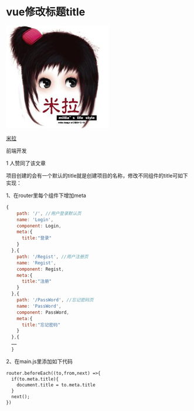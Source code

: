 # vue修改标题title

[![米拉](.img_title_vue/1335e9437_xs.jpg)](https://www.zhihu.com/people/millia)

[米拉](https://www.zhihu.com/people/millia)

前端开发

1 人赞同了该文章

项目创建的会有一个默认的title就是创建项目的名称，修改不同组件的title可如下实现：

1、在router里每个组件下增加meta

```js
{
    path: '/', //用户登录默认页
    name: 'Login',
    component: Login,
    meta:{
      title:"登录"
    }
  },{
    path: '/Regist', //用户注册页
    name: 'Regist',
    component: Regist,
    meta:{
      title:"注册"
    }
  },{
    path: '/PassWord', //忘记密码页
    name: 'PassWord',
    component: PassWord,
    meta:{
      title:"忘记密码"
    }
  },{
  ……
  }
```

2、在main.js里添加如下代码

```text
router.beforeEach((to,from,next) =>{
  if(to.meta.title){
    document.title = to.meta.title
  }
  next();
})
```

